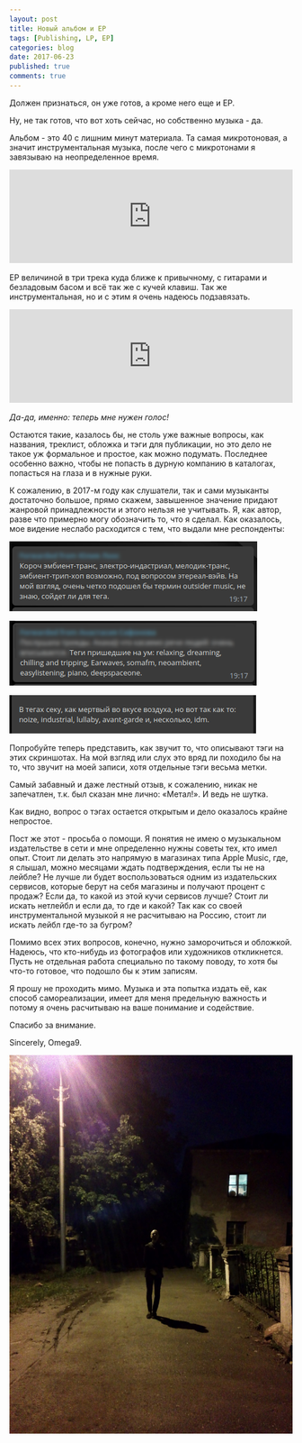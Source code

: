 ```yaml
---
layout: post
title: Новый альбом и EP
tags: [Publishing, LP, EP]
categories: blog
date: 2017-06-23
published: true
comments: true
---
```

Должен признаться, он уже готов, а кроме него еще и EP.

Ну, не так готов, что вот хоть сейчас, но собственно музыка - да.

Альбом - это 40 с лишним минут материала. Та самая микротоновая, а значит инструментальная музыка, после чего с микротонами я завязываю на неопределенное время.

<iframe width="100%" height="166" scrolling="no" frameborder="no" src="https://w.soundcloud.com/player/?url=https%3A//api.soundcloud.com/tracks/330108461&amp;color=ff5500&amp;auto_play=false&amp;hide_related=false&amp;show_comments=true&amp;show_user=true&amp;show_reposts=false"></iframe>

EP величиной в три трека куда ближе к привычному, с гитарами и безладовым басом и всё так же с кучей клавиш. Так же инструментальная, но и с этим я очень надеюсь подзавязать.

<iframe width="100%" height="166" scrolling="no" frameborder="no" src="https://w.soundcloud.com/player/?url=https%3A//api.soundcloud.com/tracks/330227366&amp;color=ff5500&amp;auto_play=false&amp;hide_related=false&amp;show_comments=true&amp;show_user=true&amp;show_reposts=false"></iframe>

*Да-да, именно: теперь мне нужен голос!*

Остаются такие, казалось бы, не столь уже важные вопросы, как названия, треклист, обложка и тэги для публикации, но это дело не такое уж формальное и простое, как можно подумать. Последнее особенно важно, чтобы не попасть в дурную компанию в каталогах, попасться на глаза и в нужные руки.

К сожалению, в 2017-м году как слушатели, так и сами музыканты достаточно большое, прямо скажем, завышенное значение придают жанровой принадлежности и этого нельзя не учитывать. Я, как автор, разве что примерно могу обозначить то, что я сделал. Как оказалось, мое видение неслабо расходится с тем, что выдали мне респонденты:

![](/images/2017/06/tags1.png)

![](/images/2017/06/tags2.png)

![](/images/2017/06/tags3.png)

Попробуйте теперь представить, как звучит то, что описывают тэги на этих скриншотах. На мой взгляд или слух это вряд ли походило бы на то, что звучит на моей записи, хотя отдельные тэги весьма метки.

Самый забавный и даже лестный отзыв, к сожалению, никак не запечатлен, т.к. был сказан мне лично: «Метал!». И ведь не шутка.

Как видно, вопрос о тэгах остается открытым и дело оказалось крайне непростое.

Пост же этот - просьба о помощи.
Я понятия не имею о музыкальном издательстве в сети и мне определенно нужны советы тех, кто имел опыт. Стоит ли делать это напрямую в магазинах типа Apple Music, где, я слышал, можно месяцами ждать подтверждения, если ты не на лейбле? Не лучше ли будет воспользоваться одним из издательских сервисов, которые берут на себя магазины и получают процент с продаж? Если да, то какой из этой кучи сервисов лучше? Стоит ли искать нетлейбл и если да, то где и какой? Так как со своей инструментальной музыкой я не расчитываю на Россию, стоит ли искать лейбл где-то за бугром?

Помимо всех этих вопросов, конечно, нужно заморочиться и обложкой. Надеюсь, что кто-нибудь из фотографов или художников откликнется. Пусть не отдельная работа специально по такому поводу, то хотя бы что-то готовое, что подошло бы к этим записям.

Я прошу не проходить мимо. Музыка и эта попытка издать её, как способ самореализации, имеет для меня предельную важность и потому я очень расчитываю на ваше понимание и содействие.

  Спасибо за внимание.


Sincerely,
Omega9.

<img src="/images/2017/06/meh.jpg" alt="Me" style="width: 550px;"/>
